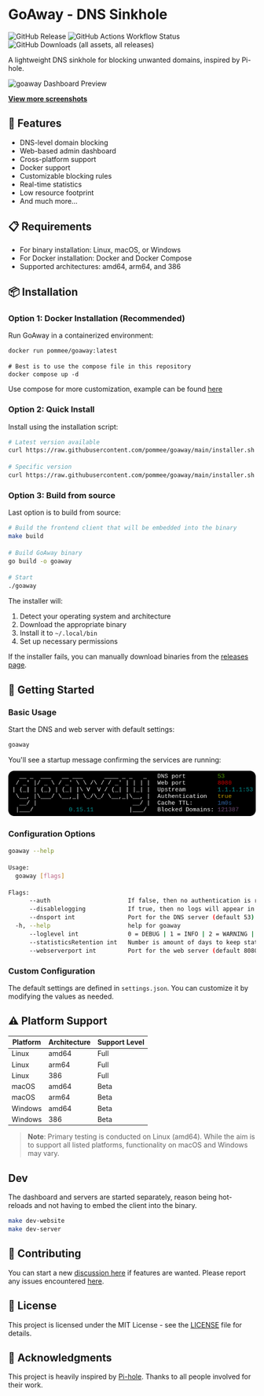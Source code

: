 # GoAway - DNS Sinkhole

![GitHub Release](https://img.shields.io/github/v/release/pommee/goaway)
![GitHub Actions Workflow Status](https://img.shields.io/github/actions/workflow/status/pommee/goaway/release.yml)
![GitHub Downloads (all assets, all releases)](https://img.shields.io/github/downloads/pommee/goaway/total?color=cornflowerblue)

A lightweight DNS sinkhole for blocking unwanted domains, inspired by Pi-hole.

![goaway Dashboard Preview](./resources/dashboard.png)

**[View more screenshots](./resources/PREVIEW.md)**

## 🌟 Features

- DNS-level domain blocking
- Web-based admin dashboard
- Cross-platform support
- Docker support
- Customizable blocking rules
- Real-time statistics
- Low resource footprint
- And much more...

## 📋 Requirements

- For binary installation: Linux, macOS, or Windows
- For Docker installation: Docker and Docker Compose
- Supported architectures: amd64, arm64, and 386

## 📦 Installation

### Option 1: Docker Installation (Recommended)

Run GoAway in a containerized environment:

```shell
docker run pommee/goaway:latest

# Best is to use the compose file in this repository
docker compose up -d
```

Use compose for more customization, example can be found [here](https://github.com/pommee/goaway/blob/main/docker-compose.yml)

### Option 2: Quick Install

Install using the installation script:

```bash
# Latest version available
curl https://raw.githubusercontent.com/pommee/goaway/main/installer.sh | sh /dev/stdin

# Specific version
curl https://raw.githubusercontent.com/pommee/goaway/main/installer.sh | sh /dev/stdin 0.40.4
```

### Option 3: Build from source

Last option is to build from source:

```bash
# Build the frontend client that will be embedded into the binary
make build

# Build GoAway binary
go build -o goaway

# Start
./goaway
```

The installer will:

1. Detect your operating system and architecture
2. Download the appropriate binary
3. Install it to `~/.local/bin`
4. Set up necessary permissions

If the installer fails, you can manually download binaries from the [releases page](https://github.com/pommee/goaway/releases).

## 🚀 Getting Started

### Basic Usage

Start the DNS and web server with default settings:

```bash
goaway
```

You'll see a startup message confirming the services are running:

![Startup Screen](./resources/started.png)

### Configuration Options

```bash
goaway --help

Usage:
  goaway [flags]

Flags:
      --auth                      If false, then no authentication is required for the admin dashboard (default true)
      --disablelogging            If true, then no logs will appear in the container
      --dnsport int               Port for the DNS server (default 53)
  -h, --help                      help for goaway
      --loglevel int              0 = DEBUG | 1 = INFO | 2 = WARNING | 3 = ERROR (default 1)
      --statisticsRetention int   Number is amount of days to keep statistics (default 1)
      --webserverport int         Port for the web server (default 8080)
```

### Custom Configuration

The default settings are defined in `settings.json`. You can customize it by modifying the values as needed.

## ⚠️ Platform Support

| Platform | Architecture | Support Level |
| -------- | ------------ | ------------- |
| Linux    | amd64        | Full          |
| Linux    | arm64        | Full          |
| Linux    | 386          | Full          |
| macOS    | amd64        | Beta          |
| macOS    | arm64        | Beta          |
| Windows  | amd64        | Beta          |
| Windows  | 386          | Beta          |

> **Note**: Primary testing is conducted on Linux (amd64). While the aim is to support all listed platforms, functionality on macOS and Windows may vary.

## Dev

The dashboard and servers are started separately, reason being hot-reloads and not having to embed the client into the binary.

```bash
make dev-website
make dev-server
```

## 💫 Contributing

You can start a new [discussion here](https://github.com/pommee/goaway/discussions) if features are wanted.
Please report any issues encountered [here](https://github.com/pommee/goaway/issues/new).

## 📜 License

This project is licensed under the MIT License - see the [LICENSE](LICENSE) file for details.

## 🙏 Acknowledgments

This project is heavily inspired by [Pi-hole](https://github.com/pi-hole/pi-hole). Thanks to all people involved for their work.
